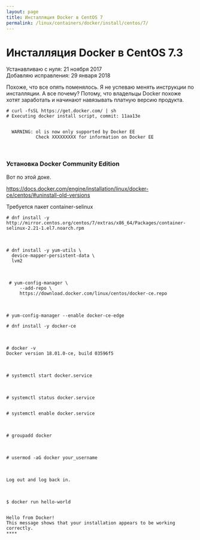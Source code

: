 ```yaml
---
layout: page
title: Инсталляция Docker в CentOS 7
permalink: /linux/containers/docker/install/centos/7/
---
```


# Инсталляция Docker в CentOS 7.3

Устанавливаю с нуля: 21 ноября 2017  
Добавляю исправления: 29 января 2018


Похоже, что все опять поменялось. Я не успеваю менять инструкции по инсталляции. А все почему? Потому, что владельцы Docker похоже хотят заработать и начинают навязывать платную версию продукта.

    # curl -fsSL https://get.docker.com/ | sh
    # Executing docker install script, commit: 11aa13e


      WARNING: ol is now only supported by Docker EE
               Check XXXXXXXXX for information on Docker EE

<br/>

### Установка Docker Community Edition

Вот по этой доке.

https://docs.docker.com/engine/installation/linux/docker-ce/centos/#uninstall-old-versions


Требуется пакет container-selinux

    # dnf install -y http://mirror.centos.org/centos/7/extras/x86_64/Packages/container-selinux-2.21-1.el7.noarch.rpm


<br/>

    # dnf install -y yum-utils \
      device-mapper-persistent-data \
      lvm2

<br/>

     # yum-config-manager \
         --add-repo \
         https://download.docker.com/linux/centos/docker-ce.repo

<br/>

    # yum-config-manager --enable docker-ce-edge

    # dnf install -y docker-ce

<br/>

    # docker -v
    Docker version 18.01.0-ce, build 03596f5

<br/>

    # systemctl start docker.service

<br/>

    # systemctl status docker.service


    # systemctl enable docker.service

<br/>

    # groupadd docker

<br/>

    # usermod -aG docker your_username

<br/>

    Log out and log back in.


<br/>

    $ docker run hello-world


    Hello from Docker!
    This message shows that your installation appears to be working correctly.
    ****
